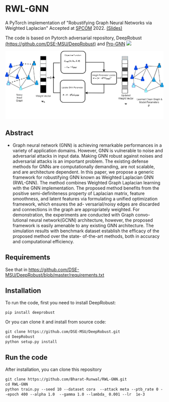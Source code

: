 # RWL-GNN 

A PyTorch implementation of "Robustifying Graph Neural Networks via Weighted Laplacian" Accepted at [SPCOM](https://ece.iisc.ac.in/~spcom/2022/) 2022. [(Slides)](https://drive.google.com/file/d/1Z0E9ualMfngrko_g1zdMu_VYB1IpcpCC/view?usp=sharing)

The code is based on Pytorch adversarial repository, DeepRobust [(https://github.com/DSE-MSU/DeepRobust)](https://github.com/DSE-MSU/DeepRobust) and [Pro-GNN](https://github.com/ChandlerBang/Pro-GNN)
[![][colab]][RWL-GNN]
<div align=center><img src="joint.png" width="700"/></div>

## Abstract 
- Graph neural network (GNN) is achieving remarkable performances in a variety of
application domains. However, GNN is vulnerable to noise and adversarial attacks
in input data. Making GNN robust against noises and adversarial attacks is an
important problem. The existing defense methods for GNNs are computationally
demanding, are not scalable, and are architecture dependent. In this paper, we
propose a generic framework for robustifying GNN known as Weighted Laplacian
GNN (RWL-GNN). The method combines Weighted Graph Laplacian learning
with the GNN implementation. The proposed method benefits from the positive
semi-definiteness property of Laplacian matrix, feature smoothness, and latent
features via formulating a unified optimization framework, which ensures the ad-
versarial/noisy edges are discarded and connections in the graph are appropriately
weighted. For demonstration, the experiments are conducted with Graph convo-
lutional neural network(GCNN) architecture, however, the proposed framework
is easily amenable to any existing GNN architecture. The simulation results with
benchmark dataset establish the efficacy of the proposed method over the state-
of-the-art methods, both in accuracy and computational efficiency. 

## Requirements
See that in https://github.com/DSE-MSU/DeepRobust/blob/master/requirements.txt

## Installation
To run the code, first you need to install DeepRobust:
```
pip install deeprobust
```
Or you can clone it and install from source code:
```
git clone https://github.com/DSE-MSU/DeepRobust.git
cd DeepRobust
python setup.py install
```

## Run the code
After installation, you can clone this repository
```
git clone https://github.com/Bharat-Runwal/RWL-GNN.git
cd RWL-GNN
python train.py --seed 10 --dataset cora  --attack meta --ptb_rate 0 --epoch 400 --alpha 1.0  --gamma 1.0 --lambda_ 0.001 --lr  1e-3
```
[colab]: <https://colab.research.google.com/assets/colab-badge.svg>
[RWL-GNN]: <https://github.com/Bharat-Runwal/RWL-GNN/blob/main/Demo_RWL_GNN.ipynb>


<!-- ## Cite
For more information, you can take a look at the [paper](https://arxiv.org/abs/2005.10203) or the detailed [code](https://github.com/DSE-MSU/DeepRobust/blob/master/deeprobust/graph/defense/prognn.py) shown in DeepRobust.

If you find this repo to be useful, please cite our paper. Thank you.
```
@inproceedings{jin2020graph,
  title={Graph Structure Learning for Robust Graph Neural Networks},
  author={Jin, Wei and Ma, Yao and Liu, Xiaorui and Tang, Xianfeng and Wang, Suhang and Tang, Jiliang},
  booktitle={26th ACM SIGKDD International Conference on Knowledge Discovery and Data Mining, KDD 2020},
  pages={66--74},
  year={2020},
  organization={Association for Computing Machinery}
}
``` -->
